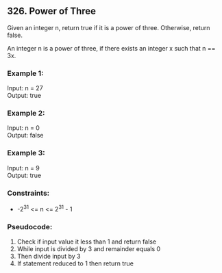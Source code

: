 ## 326. Power of Three

Given an integer n, return true if it is a power of three. Otherwise, return false.

An integer n is a power of three, if there exists an integer x such that n == 3x.


### Example 1:

Input: n = 27\
Output: true

### Example 2:

Input: n = 0\
Output: false

### Example 3:

Input: n = 9\
Output: true

### Constraints:

- -2<sup>31</sup> <= n <= 2<sup>31</sup> - 1

### Pseudocode:

1. Check if input value it less than 1 and return false
2. While input is divided by 3 and remainder equals 0
3. Then divide input by 3
4. If statement reduced to 1 then return true